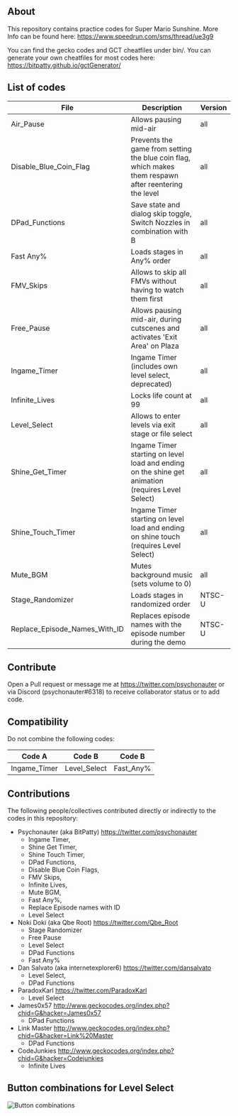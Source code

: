 ## About

This repository contains practice codes for Super Mario Sunshine. More Info can be found here: https://www.speedrun.com/sms/thread/ue3g9

You can find the gecko codes and GCT cheatfiles under bin/. You can generate your own cheatfiles for most codes here: https://bitpatty.github.io/gctGenerator/


## List of codes 

| File                   | Description                                                                                                   | Version |
|------------------------|---------------------------------------------------------------------------------------------------------------|---------|
| Air_Pause              | Allows pausing mid-air                                                                                        | all     |
| Disable_Blue_Coin_Flag | Prevents the game from setting the blue coin flag, which makes them respawn after reentering the level        | all     |
| DPad_Functions         | Save state and dialog skip toggle, Switch Nozzles in combination with B                                       | all     |
| Fast Any%              | Loads stages in Any% order                                                                                    | all     |
| FMV_Skips              | Allows to skip all FMVs without having to watch them first                                                    | all     |
| Free_Pause             | Allows pausing mid-air, during cutscenes and activates 'Exit Area' on Plaza                                   | all     |
| Ingame_Timer           | Ingame Timer (includes own level select, deprecated)                                                          | all     |
| Infinite_Lives         | Locks life count at 99                                                                                        | all     |
| Level_Select           | Allows to enter levels via exit stage or file select                                                          | all     |
| Shine_Get_Timer        | Ingame Timer starting on level load and ending on the shine get animation (requires Level Select)             | all     |
| Shine_Touch_Timer      | Ingame Timer starting on level load and ending on shine touch (requires Level Select)                         | all     |
| Mute_BGM               | Mutes background music (sets volume to 0)                                                                     | all     |
| Stage_Randomizer       | Loads stages in randomized order                                                                              | NTSC-U  |
| Replace_Episode_Names_With_ID    | Replaces episode names with the episode number during the demo                                      | NTSC-U  |


## Contribute 

Open a Pull request or message me at https://twitter.com/psychonauter or via Discord (psychonauter#6318) to receive collaborator status or to add code.

## Compatibility

Do not combine the following codes:

| Code A                | Code B                | Code B                |
|-----------------------|-----------------------|-----------------------|
| Ingame_Timer          | Level_Select          | Fast_Any%             |

## Contributions

The following people/collectives contributed directly or indirectly to the codes in this repository:

* Psychonauter (aka BitPatty) https://twitter.com/psychonauter
    * Ingame Timer,
    * Shine Get Timer,
    * Shine Touch Timer,
    * DPad Functions, 
    * Disable Blue Coin Flags,
    * FMV Skips, 
    * Infinite Lives, 
    * Mute BGM,
    * Fast Any%,
    * Replace Episode names with ID
    * Level Select
* Noki Doki (aka Qbe Root) https://twitter.com/Qbe_Root
    * Stage Randomizer
    * Free Pause
    * Level Select
    * DPad Functions
    * Fast Any%
* Dan Salvato (aka internetexplorer6) https://twitter.com/dansalvato
    * Level Select, 
    * DPad Functions
* ParadoxKarl https://twitter.com/ParadoxKarl
    * Level Select
* James0x57 http://www.geckocodes.org/index.php?chid=G&hacker=James0x57
    * DPad Functions 
* Link Master http://www.geckocodes.org/index.php?chid=G&hacker=Link%20Master
    * DPad Functions
* CodeJunkies http://www.geckocodes.org/index.php?chid=G&hacker=Codejunkies
    * Infinite Lives 
    
    
## Button combinations for Level Select

![Button combinations](http://i.imgur.com/E4Qva3w.png)

